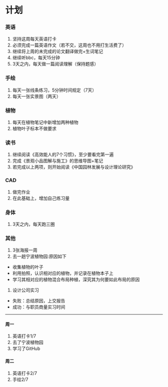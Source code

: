 # 计划
### 英语
1. 坚持这周每天英语打卡
1. 必须完成一篇英语作文（若不交，这周也不用打生活费了）
1. 继续将上周的未完成的论文翻译做完+生词笔记
1. 继续听bbc，每天15分钟
1. 3天之内，每天做一篇阅读理解（保持题感）

### 手绘
1. 每天一张线条练习，5分钟时间规定（7天）
1. 每天一张实景图（两天）

### 植物
1. 每天在植物笔记中新增加两种植物
1. 植物叶子标本不做要求

### 读书
1. 继续阅读《高效能人的7个习惯》，至少要看完第一遍
1. 完成《景观小品图解与施工》的思维导图+笔记
1. 若完成以上两项，则开始阅读《中国园林发展与设计理论研究》

### CAD
1. 做完作业
2. 在此基础上，增加自己练习量

### 身体
1. 3天之内，每天跑三圈

### 其他
1. 3张海报一周
1. 去一趟宁波植物园:原因如下

- 收集植物的叶子
- 利用拍照，认识相对应的植物，并记录在植物本子上
- 学习其相对应的植物混合布局种植，深究其为何要如此布局的原因

1. 设计公司实习

- 失败：总结原因，上交报告
- 成功：与职员商量实习时间

---
#### 周一
1. 英语打卡1/7
2. 去了宁波植物园
3. 学习了GitHub

#### 周二
1. 英语打卡2/7
2. 手绘2/7


